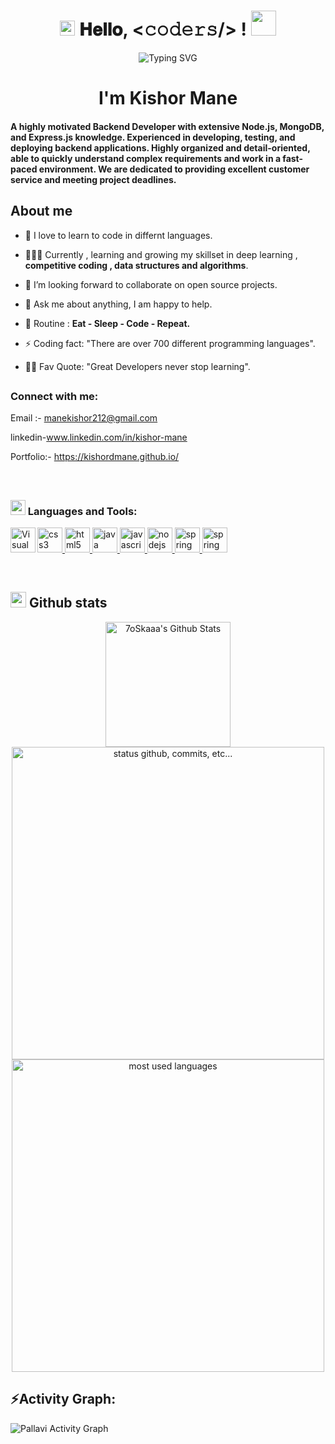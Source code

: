 
<h1 align="center">
  <a target="_blank">
    <img src="https://github.com/JayantGoel001/JayantGoel001/blob/master/GIF/Earth.gif" width="24px" style="max-width:100%;">
  </a>
  𝐇𝐞𝐥𝐥𝐨, &lt;𝚌𝚘𝚍𝚎𝚛𝚜/&gt; !
  <a target="_blank">
  </a>
  <img src="https://media.giphy.com/media/hvRJCLFzcasrR4ia7z/giphy.gif" width="40">
</h1>


<div align="center">
  
![Typing SVG](https://readme-typing-svg.herokuapp.com?font=ROBOT&size=25&color=39FF14&background=000000&center=true&vCenter=true&width=490&lines=%3E+Welcome+to+my+GitHub+profile...!)
 
</div>






<h1 align="center">I'm Kishor Mane</h1>



<h4>

   A highly motivated Backend Developer with extensive Node.js, MongoDB, and Express.js knowledge. Experienced in developing, testing, and deploying backend applications. Highly organized and detail-oriented, able to quickly understand complex requirements and work in a fast-paced environment. We are dedicated to providing excellent customer service and meeting project deadlines.
</h4>




## <picture></picture> **About me**


-  🌱 I love to learn to code in differnt languages.

-  👨🏽‍💻 Currently , learning and growing my skillset in deep learning , **competitive coding , data structures and algorithms**.

- 👯 I’m looking forward to collaborate on open source projects.

- 💬 Ask me about anything, I am happy to help.  
<!-- - , only if the ball is in my court!😉 -->

- 🔄 Routine : **Eat - Sleep - Code - Repeat.**



- ⚡ Coding fact: "There are over 700 different programming languages".

- 💪🏼 Fav Quote: "Great Developers never stop learning".

<!-- ![visitor badge](https://visitor-badge.glitch.me/badge?page_id=jwenjian.visitor-badge) -->




##  <h3 align="left">Connect with me:</h3> 
<p align="left">

Email :- manekishor212@gmail.com 
</p>
<p align="left">

linkedin-www.linkedin.com/in/kishor-mane
</p>
<p align="left">

Portfolio:-  https://kishordmane.github.io/
</p>

<br>

## <h3 align="left"><img src = "https://media2.giphy.com/media/QssGEmpkyEOhBCb7e1/giphy.gif?cid=ecf05e47a0n3gi1bfqntqmob8g9aid1oyj2wr3ds3mg700bl&rid=giphy.gif" width = 24px> Languages and Tools:</h3>
<p align="left"> <a href="https://www.w3schools.com/css/" target="_blank" rel="noreferrer"> 
 <img src="https://kishordmane.github.io/img/nodejs-1-logo.png" alt="css3" width="40" height="40"/> </a> <a href="https://git-scm.com/" target="_blank" rel="noreferrer"> </a> <a href="https://www.w3.org/html/" target="_blank" rel="noreferrer"> <img src="https://kishordmane.github.io/img/git.png" alt="html5" width="40" height="40"/> </a> <a href="https://www.java.com" target="_blank" rel="noreferrer">   <img src="https://kishordmane.github.io/img/express.png"  alt="java" width="40" height="40"/> </a> <a href="https://developer.mozilla.org/en-US/docs/Web/JavaScript" target="_blank" rel="noreferrer"> <img src="https://kishordmane.github.io/img/Html.png" alt="javascript" width="40" height="40"/> </a> <a href="https://nodejs.org" target="_blank" rel="noreferrer"> <img src="https://kishordmane.github.io/img/Css.png" alt="nodejs" width="40" height="40"/> </a> <a href="https://spring.io/" target="_blank" rel="noreferrer"> <img src="https://www.vectorlogo.zone/logos/springio/springio-icon.svg" alt="spring" width="40" height="40"/> </a>  <img align="left" alt="Visual Studio Code" width="40px" src="https://kishordmane.github.io/img/js-removebg-preview.png" />
   <img src="https://kishordmane.github.io/img/npm-logo.png" alt="spring" width="40" height="40"/> </a>  
</p>

<br>

## <img src="https://raw.githubusercontent.com/marcos-inja/marcos-inja/main/gifs/haha.gif" width="25px"> **Github stats**

<p align="center">
    <a href="https://github.com/kishordmane/github-readme-stats"><img alt="7oSkaaa's Github Stats" src="https://github-readme-stats.vercel.app/api?username=kishordmane&show_icons=true&count_private=true&theme=algolia&bg_color=0,000000,130F40&layout=compact&border_radius=10" height="200px"/></a>
 
 <br>
    
  <img alt="status github, commits, etc..." width="500px" src="https://github-readme-streak-stats.herokuapp.com/?user=kishordmane&count_private=true&show_icons=true&custom_title=Github&theme=algolia&bg_color=0,000000,130F40&layout=compact&border_radius=8" />
 
  <br>
  
<img alt="most used languages" width="500px" src="https://github-readme-stats.vercel.app/api/top-langs/?username=kishordmane&count_private=true&theme=algolia&bg_color=0,000000,130F40&layout=compact&border_radius=8&langs_count=20&hide=hack,swift,kotlin,objective-c"/>
</p>



<!-- $$$$$$$$$$$$$$$$$$$$$$$$$$$$$$$$ -->

 <h2 align="left">⚡Activity Graph:</h2>
  <a><img alt="Pallavi Activity Graph" src="https://github-readme-activity-graph.cyclic.app/graph?username=kishordmane&theme=react-dark&hide_border=true" /></a>



